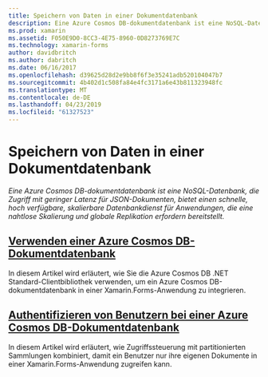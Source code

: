 ```yaml
---
title: Speichern von Daten in einer Dokumentdatenbank
description: Eine Azure Cosmos DB-dokumentdatenbank ist eine NoSQL-Datenbank, die Zugriff mit geringer Latenz für JSON-Dokumenten, bietet einen schnelle, hoch verfügbare, skalierbare Datenbankdienst für Anwendungen, die eine nahtlose Skalierung und globale Replikation erfordern bereitstellt.
ms.prod: xamarin
ms.assetid: F050E9D0-8CC3-4E75-8960-0D8273769E7C
ms.technology: xamarin-forms
author: davidbritch
ms.author: dabritch
ms.date: 06/16/2017
ms.openlocfilehash: d39625d28d2e9bb8f6f3e35241adb520104047b7
ms.sourcegitcommit: 4b402d1c508fa84e4fc3171a6e43b811323948fc
ms.translationtype: MT
ms.contentlocale: de-DE
ms.lasthandoff: 04/23/2019
ms.locfileid: "61327523"
---
```

# <a name="storing-data-in-a-document-database"></a>Speichern von Daten in einer Dokumentdatenbank

_Eine Azure Cosmos DB-dokumentdatenbank ist eine NoSQL-Datenbank, die Zugriff mit geringer Latenz für JSON-Dokumenten, bietet einen schnelle, hoch verfügbare, skalierbare Datenbankdienst für Anwendungen, die eine nahtlose Skalierung und globale Replikation erfordern bereitstellt._

## <a name="consuming-an-azure-cosmos-db-document-databaseconsumingmd"></a>[Verwenden einer Azure Cosmos DB-Dokumentdatenbank](consuming.md)

In diesem Artikel wird erläutert, wie Sie die Azure Cosmos DB .NET Standard-Clientbibliothek verwenden, um ein Azure Cosmos DB-dokumentdatenbank in einer Xamarin.Forms-Anwendung zu integrieren.

## <a name="authenticating-users-with-an-azure-cosmos-db-document-databaseauthenticationmd"></a>[Authentifizieren von Benutzern bei einer Azure Cosmos DB-Dokumentdatenbank](authentication.md)

In diesem Artikel wird erläutert, wie Zugriffssteuerung mit partitionierten Sammlungen kombiniert, damit ein Benutzer nur ihre eigenen Dokumente in einer Xamarin.Forms-Anwendung zugreifen kann.
